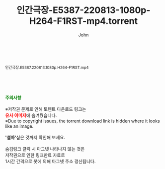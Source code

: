 ﻿---
layout: post
title:  "인간극장-E5387-220813-1080p-H264-F1RST-mp4.torrent"
author: John
categories: [ 방송/음악 ]
tags: [  ]
image:  
description: "인간극장-E5387-220813-1080p-H264-F1RST-mp4 torrent 정보 공유"
toc: true
toc_sticky: true
---

<br>
<div class="view-img">
<a class="view_image" href="http://torrentmobile61.com/bbs/view_image.php?fn=%2Fdata%2Ffile%2Fmusic%2F3735183265_y7UjOVtC_be65af60c6ea8a7d524a86302f19f2a53a16feff.jpg" target="_blank"><img alt="" class="img-tag" content="http://torrentmobile61.com/data/file/music/3735183265_y7UjOVtC_be65af60c6ea8a7d524a86302f19f2a53a16feff.jpg" itemprop="image" src="http://torrentmobile61.com/data/file/music/thumb-3735183265_y7UjOVtC_be65af60c6ea8a7d524a86302f19f2a53a16feff_835x2229.jpg"/></a></div><div class="view-content" itemprop="description">
<p><span style="font-size:12px;">인간극장.E5387.220813.1080p.H264-F1RST.mp4</span> </p> </div>
    
<br><br><br>
<p data-ke-size="size16"><b><span style="color: green;">주의사항</span></b><br /><br />※저작권 문제로 인해 토렌트 다운로드 링크는<br /><b><span style="color: red;">유사 이미지</span></b>에 숨겨뒀습니다.<br />※Due to copyright issues, the torrent download link is hidden where it looks like an image.<br /><br /><b>'설마'</b>싶은 것까지 확인해 보세요.<br /><br />숨김링크 클릭 시 마그넷 나타나지 않는 것은<br />저작권으로 인한 링크만료 자료로<br />1시간 간격으로 봇에 의해 마그넷 주소 갱신됩니다.</p>
